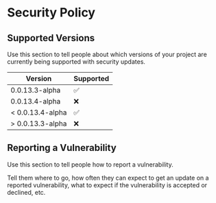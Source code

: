 # Security Policy

## Supported Versions

Use this section to tell people about which versions of your project are
currently being supported with security updates.

| Version | Supported          |
| ------- | ------------------ |
| 0.0.13.3-alpha | :white_check_mark: |
| 0.0.13.4-alpha | :x:                |
| < 0.0.13.4-alpha | :white_check_mark: |
| > 0.0.13.3-alpha | :x:                |

## Reporting a Vulnerability

Use this section to tell people how to report a vulnerability.

Tell them where to go, how often they can expect to get an update on a
reported vulnerability, what to expect if the vulnerability is accepted or
declined, etc.
